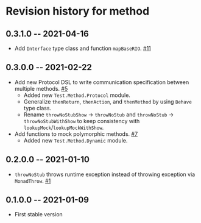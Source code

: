 # Revision history for method

## 0.3.1.0 -- 2021-04-16
* Add `Interface` type class and function `mapBaseRIO`. [\#11](https://github.com/autotaker/method/issues/11)

## 0.3.0.0 -- 2021-02-22
* Add new Protocol DSL to write communication specification between multiple methods. [\#5](https://github.com/autotaker/method/issues/5)
  * Added new `Test.Method.Protocol` module.
  * Generalize `thenReturn`, `thenAction`, and `thenMethod` by using `Behave` type class.
  * Rename `throwNoStubShow` -> `throwNoStub` and `throwNoStub` -> `throwNoStubWithShow` to
    keep consistency with `lookupMock`/`lookupMockWithShow`.
* Add functions to mock polymorphic methods. [\#7](https://github.com/autotaker/method/issues/7)
  * Added new `Test.Method.Dynamic` module.

## 0.2.0.0 -- 2021-01-10
* `throwNoStub` throws runtime exception instead of throwing exception via `MonadThrow`. [\#1](https://github.com/autotaker/method/issues/1)


## 0.1.0.0 -- 2021-01-09

* First stable version
